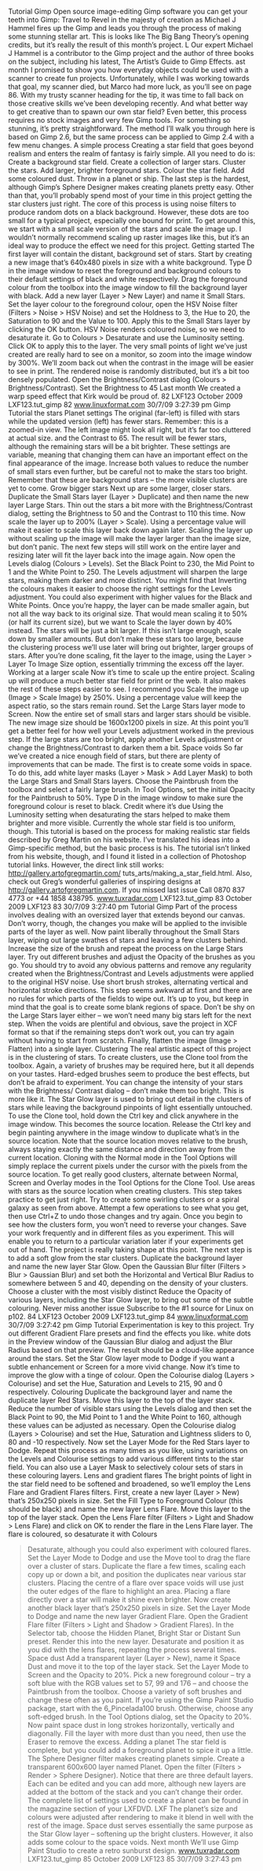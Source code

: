 Tutorial Gimp Open source image-editing
Gimp
software you can get your teeth into
Gimp: Travel to
Revel in the majesty of creation as Michael J Hammel fires up the Gimp
and leads you through the process of making some stunning stellar art.
This is looks like The Big Bang Theory’s opening credits,
but it’s really the result of this month’s project.
L
Our
expert
Michael J
Hammel
is a contributor to
the Gimp project
and the author of
three books on the
subject, including
his latest, The
Artist’s Guide to
Gimp Effects.
ast month I promised to show you how everyday
objects could be used with a scanner to create fun
projects. Unfortunately, while I was working towards
that goal, my scanner died, but Marco had more luck, as you’ll
see on page 86. With my trusty scanner heading for the tip, it
was time to fall back on those creative skills we’ve been
developing recently. And what better way to get creative than
to spawn our own star field? Even better, this process
requires no stock images and very few Gimp tools. For
something so stunning, it’s pretty straightforward. The
method I’ll walk you through here is based on Gimp 2.6, but
the same process can be applied to Gimp 2.4 with a few
menu changes.
A simple process
Creating a star field that goes beyond realism and enters the
realm of fantasy is fairly simple. All you need to do is:
Create a background star field.
Create a collection of larger stars.
Cluster the stars.
Add larger, brighter foreground stars.
Colour the star field.
Add some coloured dust.
Throw in a planet or ship.
The last step is the hardest, although Gimp’s Sphere
Designer makes creating planets pretty easy. Other than that,
you’ll probably spend most of your time in this project getting
the star clusters just right.
The core of this process is using noise filters to produce
random dots on a black background. However, these dots are
too small for a typical project, especially one bound for print.
To get around this, we start with a small scale version of the
stars and scale the image up. I wouldn’t normally recommend
scaling up raster images like this, but it’s an ideal way to
produce the effect we need for this project.
Getting started
The first layer will contain the distant, background set of
stars. Start by creating a new image that’s 640x480 pixels in
size with a white background. Type D in the image window to
reset the foreground and background colours to their default
settings of black and white respectively. Drag the foreground
colour from the toolbox into the image window to fill the
background layer with black.
Add a new layer (Layer > New Layer) and name it Small
Stars. Set the layer colour to the foreground colour, open the
HSV Noise filter (Filters > Noise > HSV Noise) and set the
Holdness to 3, the Hue to 20, the Saturation to 90 and the
Value to 100. Apply this to the Small Stars layer by clicking
the OK button. HSV Noise renders coloured noise, so we need
to desaturate it. Go to Colours > Desaturate and use the
Luminosity setting. Click OK to apply this to the layer.
The very small points of light we’ve just created are really
hard to see on a monitor, so zoom into the image window by
300%. We’ll zoom back out when the contrast in the image
will be easier to see in print.
The rendered noise is randomly distributed, but it’s a bit
too densely populated. Open the Brightness/Contrast dialog
(Colours > Brightness/Contrast). Set the Brightness to 45
Last month We created a warp speed effect that Kirk would be proud of.
82 LXF123 October 2009
LXF123.tut_gimp 82
www.linuxformat.com
30/7/09 3:27:39 pm
Gimp Tutorial
the stars
Planet settings
The original
(far-left) is filled
with stars while
the updated
version (left) has
fewer stars.
Remember: this
is a zoomed-in
view. The left
image might look
all right, but it’s
far too cluttered
at actual size.
and the Contrast to 65. The result will be fewer stars, although
the remaining stars will be a bit brighter.
These settings are variable, meaning that changing them
can have an important effect on the final appearance of the
image. Increase both values to reduce the number of small
stars even further, but be careful not to make the stars too
bright. Remember that these are background stars – the
more visible clusters are yet to come.
Grow bigger stars
Next up are some larger, closer stars. Duplicate the Small
Stars layer (Layer > Duplicate) and then name the new layer
Large Stars. Thin out the stars a bit more with the
Brightness/Contrast dialog, setting the Brightness to 50 and
the Contrast to 110 this time. Now scale the layer up to 200%
(Layer > Scale). Using a percentage value will make it easier
to scale this layer back down again later.
Scaling the layer up without scaling up the image will
make the layer larger than the image size, but don’t panic.
The next few steps will still work on the entire layer and
resizing later will fit the layer back into the image again.
Now open the Levels dialog (Colours > Levels). Set the
Black Point to 230, the Mid Point to 1 and the White Point
to 250. The Levels adjustment will sharpen the large stars,
making them darker and more distinct. You might find that
Inverting the colours makes it easier to choose the right
settings for the Levels adjustment. You could also experiment
with higher values for the Black and White Points.
Once you’re happy, the layer can be made smaller again,
but not all the way back to its original size. That would mean
scaling it to 50% (or half its current size), but we want to
Scale the layer down by 40% instead. The stars will be just
a bit larger. If this isn’t large enough, scale down by smaller
amounts. But don’t make these stars too large, because
the clustering process we’ll use later will bring out brighter,
larger groups of stars. After you’re done scaling, fit the layer
to the image, using the Layer > Layer To Image Size option,
essentially trimming the excess off the layer.
Working at a larger scale
Now it’s time to scale up the entire project. Scaling up will
produce a much better star field for print or the web. It also
makes the rest of these steps easier to see. I recommend you
Scale the image up (Image > Scale Image) by 250%. Using a
percentage value will keep the aspect ratio, so the stars
remain round. Set the Large Stars layer mode to Screen. Now
the entire set of small stars and larger stars should be visible.
The new image size should be 1600x1200 pixels in size.
At this point you’ll get a better feel for how well your Levels
adjustment worked in the previous step. If the large stars are
too bright, apply another Levels adjustment or change the
Brightness/Contrast to darken them a bit.
Space voids
So far we’ve created a nice enough field of stars, but there are
plenty of improvements that can be made. The first is to
create some voids in space. To do this, add white layer masks
(Layer > Mask > Add Layer Mask) to both the Large Stars and
Small Stars layers. Choose the Paintbrush from the toolbox
and select a fairly large brush. In Tool Options, set the initial
Opacity for the Paintbrush to 50%. Type D in the image
window to make sure the foreground colour is reset to black.
Credit where it’s due
Using the Luminosity setting when desaturating the stars
helped to make them brighter and more visible. Currently
the whole star field is too uniform, though.
This tutorial is based on the process for
making realistic star fields described by
Greg Martin on his website. I’ve
translated his ideas into a Gimp-specific
method, but the basic process is his. The
tutorial isn’t linked from his website,
though, and I found it listed in a
collection of Photoshop tutorial links.
However, the direct link still works:
http://gallery.artofgregmartin.com/
tuts_arts/making_a_star_field.html.
Also, check out Greg’s wonderful
galleries of inspiring designs at
http://gallery.artofgregmartin.com.
If you missed last issue Call 0870 837 4773 or +44 1858 438795.
www.tuxradar.com
LXF123.tut_gimp 83
October 2009 LXF123 83
30/7/09 3:27:40 pm
Tutorial Gimp
Part of the
process involves
dealing with an
oversized layer
that extends
beyond our
canvas. Don’t
worry, though,
the changes you
make will be
applied to the
invisible parts of
the layer as well.
Now paint liberally throughout the Small Stars layer, wiping
out large swathes of stars and leaving a few clusters behind.
Increase the size of the brush and repeat the process on the
Large Stars layer. Try out different brushes and adjust the
Opacity of the brushes as you go.
You should try to avoid any obvious patterns and remove
any regularity created when the Brightness/Contrast and
Levels adjustments were applied to the original HSV noise.
Use short brush strokes, alternating vertical and horizontal
stroke directions. This step seems awkward at first and there
are no rules for which parts of the fields to wipe out. It’s up to
you, but keep in mind that the goal is to create some blank
regions of space. Don’t be shy on the Large Stars layer either
– we won’t need many big stars left for the next step.
When the voids are plentiful and obvious, save the project
in XCF format so that if the remaining steps don’t work out,
you can try again without having to start from scratch. Finally,
flatten the image (Image > Flatten) into a single layer.
Clustering
The real artistic aspect of this project is in the clustering of
stars. To create clusters, use the Clone tool from the toolbox.
Again, a variety of brushes may be required here, but it all
depends on your tastes. Hard-edged brushes seem to
produce the best effects, but don’t be afraid to experiment.
You can change
the intensity of
your stars with
the Brightness/
Contrast dialog –
don’t make them
too bright.
This is more like it. The Star Glow layer is used to bring
out detail in the clusters of stars while leaving the
background pinpoints of light essentially untouched.
To use the Clone tool, hold down the Ctrl key and click
anywhere in the image window. This becomes the source
location. Release the Ctrl key and begin painting anywhere in
the image window to duplicate what’s in the source location.
Note that the source location moves relative to the brush,
always staying exactly the same distance and direction away
from the current location.
Cloning with the Normal mode in the Tool Options will
simply replace the current pixels under the cursor with the
pixels from the source location. To get really good clusters,
alternate between Normal, Screen and Overlay modes in the
Tool Options for the Clone Tool. Use areas with stars as the
source location when creating clusters.
This step takes practice to get just right. Try to create
some swirling clusters or a spiral galaxy as seen from above.
Attempt a few operations to see what you get, then use
Ctrl+Z to undo those changes and try again. Once you begin
to see how the clusters form, you won’t need to reverse your
changes. Save your work frequently and in different files as
you experiment. This will enable you to return to a particular
variation later if your experiments get out of hand.
The project is really taking shape at this point. The next
step is to add a soft glow from the star clusters. Duplicate the
background layer and name the new layer Star Glow. Open
the Gaussian Blur filter (Filters > Blur > Gaussian Blur) and
set both the Horizontal and Vertical Blur Radius to
somewhere between 5 and 40, depending on the density of
your clusters. Choose a cluster with the most visibly distinct
Reduce the Opacity of various layers, including the Star
Glow layer, to bring out some of the subtle colouring.
Never miss another issue Subscribe to the #1 source for Linux on p102.
84 LXF123 October 2009
LXF123.tut_gimp 84
www.linuxformat.com
30/7/09 3:27:42 pm
Gimp Tutorial
Experimentation is key to this project. Try out different
Gradient Flare presets and find the effects you like.
white dots in the Preview window of the Gaussian Blur dialog
and adjust the Blur Radius based on that preview. The result
should be a cloud-like appearance around the stars. Set the
Star Glow layer mode to Dodge if you want a subtle
enhancement or Screen for a more vivid change.
Now it’s time to improve the glow with a tinge of colour.
Open the Colourise dialog (Layers > Colourise) and set the
Hue, Saturation and Levels to 215, 90 and 0 respectively.
Colouring
Duplicate the background layer and name the duplicate layer
Red Stars. Move this layer to the top of the layer stack.
Reduce the number of visible stars using the Levels dialog
and then set the Black Point to 90, the Mid Point to 1 and the
White Point to 160, although these values can be adjusted as
necessary. Open the Colourise dialog (Layers > Colourise)
and set the Hue, Saturation and Lightness sliders to 0, 80 and
-10 respectively. Now set the Layer Mode for the Red Stars
layer to Dodge.
Repeat this process as many times as you like, using
variations on the Levels and Colourise settings to add various
different tints to the star field. You can also use a Layer Mask
to selectively colour sets of stars in these colouring layers.
Lens and gradient flares
The bright points of light in the star field need to be softened
and broadened, so we’ll employ the Lens Flare and Gradient
Flares filters. First, create a new layer (Layer > New) that’s
250x250 pixels in size. Set the Fill Type to Foreground Colour
(this should be black) and name the new layer Lens Flare.
Move this layer to the top of the layer stack.
Open the Lens Flare filter (Filters > Light and Shadow >
Lens Flare) and click on OK to render the flare in the Lens
Flare layer. The flare is coloured, so desaturate it with Colours
> Desaturate, although you could also experiment with
coloured flares. Set the Layer Mode to Dodge and use the
Move tool to drag the flare over a cluster of stars.
Duplicate the flare a few times, scaling each copy up or
down a bit, and position the duplicates near various star
clusters. Placing the centre of a flare over space voids will use
just the outer edges of the flare to highlight an area. Placing a
flare directly over a star will make it shine even brighter.
Now create another black layer that’s 250x250 pixels in
size. Set the Layer Mode to Dodge and name the new layer
Gradient Flare. Open the Gradient Flare filter (Filters > Light
and Shadow > Gradient Flares). In the Selector tab, choose
the Hidden Planet, Bright Star or Distant Sun preset. Render
this into the new layer. Desaturate and position it as you did
with the lens flares, repeating the process several times.
Space dust
Add a transparent layer (Layer > New), name it Space Dust
and move it to the top of the layer stack. Set the Layer Mode
to Screen and the Opacity to 20%.
Pick a new foreground colour – try a soft blue with the
RGB values set to 57, 99 and 176 – and choose the Paintbrush
from the toolbox. Choose a variety of soft brushes and
change these often as you paint. If you’re using the Gimp
Paint Studio package, start with the 6_Pincelada100 brush.
Otherwise, choose any soft-edged brush. In the Tool Options
dialog, set the Opacity to 20%. Now paint space dust in long
strokes horizontally, vertically and diagonally. Fill the layer
with more dust than you need, then use the Eraser to remove
the excess.
Adding a planet
The star field is complete, but you could add a foreground
planet to spice it up a little. The Sphere Designer filter makes
creating planets simple. Create a transparent 600x600 layer
named Planet. Open the filter (Filters > Render > Sphere
Designer). Notice that there are three default layers. Each can
be edited and you can add more, although new layers are
added at the bottom of the stack and you can’t change their
order. The complete list of settings used to create a planet
can be found in the magazine section of your LXFDVD. LXF
The planet’s
size and colours
were adjusted
after rendering
to make it blend
in well with the
rest of the image.
Space dust serves essentially the same purpose as the
Star Glow layer – softening up the bright clusters. However,
it also adds some colour to the space voids.
Next month We’ll use Gimp Paint Studio to create a retro sunburst design.
www.tuxradar.com
LXF123.tut_gimp 85
October 2009 LXF123 85
30/7/09 3:27:43 pm

